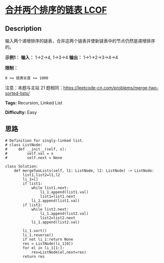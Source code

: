 # [合并两个排序的链表  LCOF][title]

## Description

输入两个递增排序的链表，合并这两个链表并使新链表中的节点仍然是递增排序的。

**示例1：**
            **输入：** 1->2->4, 1->3->4    **输出：** 1->1->2->3->4->4

**限制：**

`0 <= 链表长度 <= 1000`

注意：本题与主站 21 题相同：<https://leetcode-cn.com/problems/merge-two-sorted-lists/>


**Tags:** Recursion, Linked List

**Difficulty:** Easy

## 思路

``` python3
# Definition for singly-linked list.
# class ListNode:
#     def __init__(self, x):
#         self.val = x
#         self.next = None

class Solution:
    def mergeTwoLists(self, l1: ListNode, l2: ListNode) -> ListNode:
        list1,list2=l1,l2
        li_1=[]
        if list1:
            while list1.next:
                li_1.append(list1.val)
                list1=list1.next
            li_1.append(list1.val)
        if list2:
            while list2.next:
                li_1.append(list2.val)
                list2=list2.next
            li_1.append(list2.val)     

        li_1.sort()
        li_1.reverse() 
        if not li_1:return None
        res = ListNode(li_1[0])
        for el in li_1[1:]:
            res=ListNode(el,next=res)
        return res

```

[title]: https://leetcode-cn.com/problems/he-bing-liang-ge-pai-xu-de-lian-biao-lcof
